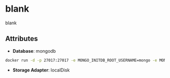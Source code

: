 # blank

blank

## Attributes

- **Database**: mongodb
```bash 
docker run -d -p 27017:27017 -e MONGO_INITDB_ROOT_USERNAME=mongo -e MONGO_INITDB_ROOT_PASSWORD=mongopw mongo
```
- **Storage Adapter**: localDisk
